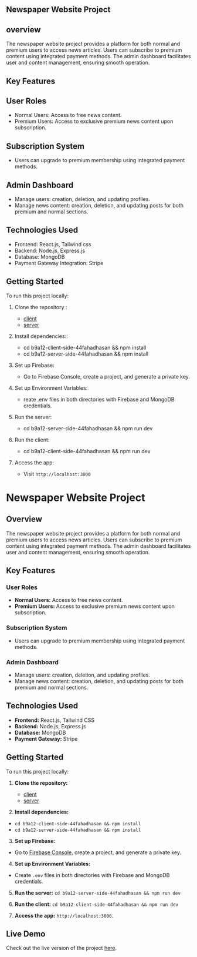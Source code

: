 ## Newspaper Website Project

## overview
The newspaper website project provides a platform for both normal and premium users to access news articles. Users can subscribe to premium content using integrated payment methods. The admin dashboard facilitates user and content management, ensuring smooth operation.

## Key Features

## User Roles
- Normal Users: Access to free news content.
- Premium Users: Access to exclusive premium news content upon subscription.

## Subscription System
- Users can upgrade to premium membership using integrated payment methods.

## Admin Dashboard
- Manage users: creation, deletion, and updating profiles.
- Manage news content: creation, deletion, and updating posts for both premium and normal sections.

## Technologies Used
- Frontend: React.js, Tailwind css 
- Backend: Node.js, Express.js
- Database: MongoDB
- Payment Gateway Integration: Stripe

## Getting Started

To run this project locally:

1. Clone the repository :
   - [client](https://github.com/44fahadhasan/b9a12-client-side-44fahadhasan)
   - [server](https://github.com/44fahadhasan/b9a12-server-side-44fahadhasan)
     
2. Install dependencies::
   - cd b9a12-client-side-44fahadhasan && npm install
   - cd b9a12-server-side-44fahadhasan && npm install
     
4. Set up Firebase:
   - Go to Firebase Console, create a project, and generate a private key.
   
5. Set up Environment Variables:
   - reate .env files in both directories with Firebase and MongoDB credentials.
   
7. Run the server:
   - cd b9a12-server-side-44fahadhasan && npm run dev
     
8. Run the client:
   - cd b9a12-client-side-44fahadhasan && npm run dev
     
8. Access the app:
   - Visit `http://localhost:3000`
  


# Newspaper Website Project

## Overview
The newspaper website project provides a platform for both normal and premium users to access news articles. Users can subscribe to premium content using integrated payment methods. The admin dashboard facilitates user and content management, ensuring smooth operation.

## Key Features

### User Roles
- **Normal Users:** Access to free news content.
- **Premium Users:** Access to exclusive premium news content upon subscription.

### Subscription System
- Users can upgrade to premium membership using integrated payment methods.

### Admin Dashboard
- Manage users: creation, deletion, and updating profiles.
- Manage news content: creation, deletion, and updating posts for both premium and normal sections.

## Technologies Used
- **Frontend:** React.js, Tailwind CSS
- **Backend:** Node.js, Express.js
- **Database:** MongoDB
- **Payment Gateway:** Stripe

## Getting Started

To run this project locally:

1. **Clone the repository:**
   - [client](https://github.com/44fahadhasan/b9a12-client-side-44fahadhasan)
   - [server](https://github.com/44fahadhasan/b9a12-server-side-44fahadhasan)

3. **Install dependencies:**
- `cd b9a12-client-side-44fahadhasan && npm install`
- `cd b9a12-server-side-44fahadhasan && npm install`

3. **Set up Firebase:**
- Go to [Firebase Console](https://console.firebase.google.com/), create a project, and generate a private key.

4. **Set up Environment Variables:**
- Create `.env` files in both directories with Firebase and MongoDB credentials.

5. **Run the server:**
   `cd b9a12-server-side-44fahadhasan && npm run dev`

7. **Run the client:**
   `cd b9a12-client-side-44fahadhasan && npm run dev`

9. **Access the app:**
  `http://localhost:3000`.

## Live Demo
Check out the live version of the project [here](https://b9a12-client-side-44fahadhasan.netlify.app).

